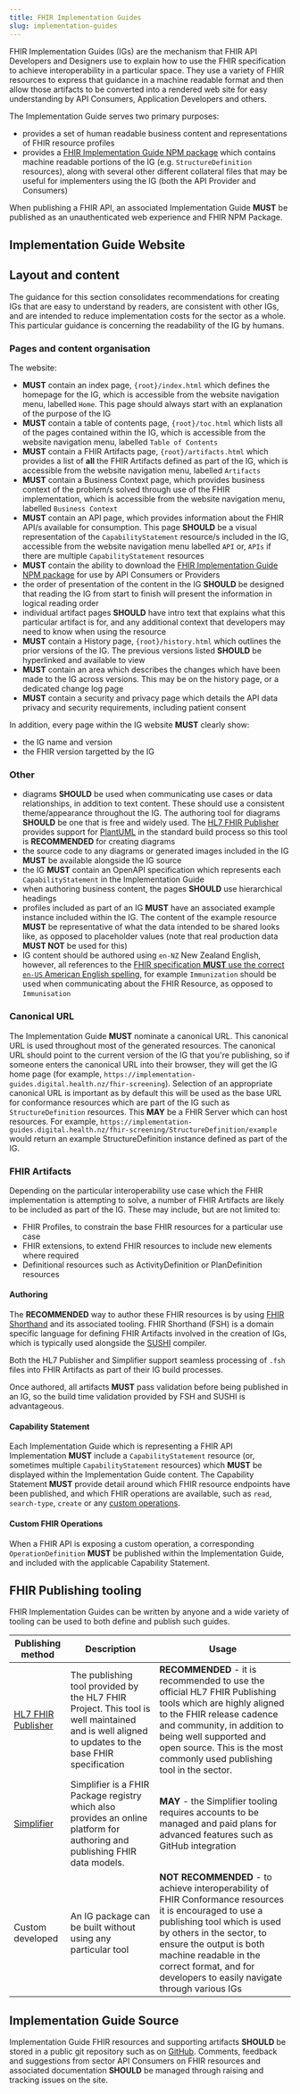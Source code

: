 ```yaml
---
title: FHIR Implementation Guides
slug: implementation-guides
---
```


FHIR Implementation Guides (IGs) are the mechanism that FHIR API Developers and Designers use to explain how to use the FHIR specification to achieve interoperability in a particular space. They use a variety of FHIR resources to express that guidance in a machine readable format and then allow those artifacts to be converted into a rendered web site for easy understanding by API Consumers, Application Developers and others.

The Implementation Guide serves two primary purposes:

- provides a set of human readable business content and representations of FHIR resource profiles
- provides a [FHIR Implementation Guide NPM package](https://hl7.org/fhir/packages.html) which contains machine readable portions of the IG (e.g. `StructureDefinition` resources), along with several other different collateral files that may be useful for implementers using the IG (both the API Provider and Consumers)

When publishing a FHIR API, an associated Implementation Guide **MUST** be published as an unauthenticated web experience and FHIR NPM Package.

## Implementation Guide Website

## Layout and content

The guidance for this section consolidates recommendations for creating IGs that are easy to understand by readers, are consistent with other IGs, and are intended to reduce implementation costs for the sector as a whole. This particular guidance is concerning the readability of the IG by humans.

### Pages and content organisation

The website:

- **MUST** contain an index page, `{root}/index.html` which defines the homepage for the IG, which is accessible from the website navigation menu, labelled `Home`. This page should always start with an explanation of the purpose of the IG
- **MUST** contain a table of contents page, `{root}/toc.html` which lists all of the pages contained within the IG, which is accessible from the website navigation menu, labelled `Table of Contents`
- **MUST** contain a FHIR Artifacts page, `{root}/artifacts.html` which provides a list of **all** the FHIR Artifacts defined as part of the IG, which is accessible from the website navigation menu, labelled `Artifacts`
- **MUST** contain a Business Context page, which provides business context of the problem/s solved through use of the FHIR implementation, which is accessible from the website navigation menu, labelled `Business Context`
- **MUST** contain an API page, which provides information about the FHIR API/s available for consumption. This page **SHOULD** be a visual representation of the `CapabilityStatement` resource/s included in the IG, accessible from the website navigation menu labelled `API` or, `APIs` if there are multiple `CapabilityStatement` resources
- **MUST** contain the ability to download the [FHIR Implementation Guide NPM package](https://hl7.org/fhir/packages.html) for use by API Consumers or Providers
- the order of presentation of the content in the IG **SHOULD** be designed that reading the IG from start to finish will present the information in logical reading order
- individual artifact pages **SHOULD** have intro text that explains what this particular artifact is for, and any additional context that developers may need to know when using the resource
- **MUST** contain a History page, `{root}/history.html` which outlines the prior versions of the IG. The previous versions listed **SHOULD** be hyperlinked and available to view
- **MUST** contain an area which describes the changes which have been made to the IG across versions. This may be on the history page, or a dedicated change log page
- **MUST** contain a security and privacy page which details the API data privacy and security requirements, including patient consent

In addition, every page within the IG website **MUST** clearly show:
  - the IG name and version
  - the FHIR version targetted by the IG

### Other

- diagrams **SHOULD** be used when communicating use cases or data relationships, in addition to text content. These should use a consistent theme/appearance throughout the IG. The authoring tool for diagrams **SHOULD** be one that is free and widely used. The [HL7 FHIR Publisher](https://confluence.hl7.org/display/FHIR/IG+Publisher+Documentation) provides support for [PlantUML](https://plantuml.com) in the standard build process so this tool is **RECOMMENDED** for creating diagrams
- the source code to any diagrams or generated images included in the IG **MUST** be available alongside the IG source
- the IG **MUST** contain an OpenAPI specification which represents each `CapabilityStatement` in the Implementation Guide
- when authoring business content, the pages **SHOULD** use hierarchical headings
- profiles included as part of an IG **MUST** have an associated example instance included within the IG. The content of the example resource **MUST** be representative of what the data intended to be shared looks like, as opposed to placeholder values (note that real production data **MUST NOT** be used for this)
- IG content should be authored using `en-NZ` New Zealand English, however, all references to the [FHIR specification **MUST** use the correct `en-US` American English spelling,](https://www.hl7.org/fhir/languages.html#spec) for example `Immunization` should be used when communicating about the FHIR Resource, as opposed to `Immunisation`

### Canonical URL

The Implementation Guide **MUST** nominate a canonical URL. This canonical URL is used throughout most of the generated resources. The canonical URL should point to the current version of the IG that you're publishing, so if someone enters the canonical URL into their browser, they will get the IG home page (for example, `https://implementation-guides.digital.health.nz/fhir-screening`). Selection of an appropriate canonical URL is important as by default this will be used as the base URL for conformance resources which are part of the IG such as `StructureDefinition` resources. This **MAY** be a FHIR Server which can host resources. For example, `https://implementation-guides.digital.health.nz/fhir-screening/StructureDefinition/example` would return an example StructureDefinition instance defined as part of the IG.

### FHIR Artifacts

Depending on the particular interoperability use case which the FHIR implementation is attempting to solve, a number of FHIR Artifacts are likely to be included as part of the IG. These may include, but are not limited to:

- FHIR Profiles, to constrain the base FHIR resources for a particular use case
- FHIR extensions, to extend FHIR resources to include new elements where required
- Definitional resources such as ActivityDefinition or PlanDefinition resources

#### Authoring

The **RECOMMENDED** way to author these FHIR resources is by using [FHIR Shorthand](https://build.fhir.org/ig/HL7/fhir-shorthand/index.html) and its associated tooling. FHIR Shorthand (FSH) is a domain specific language for defining FHIR Artifacts involved in the creation of IGs, which is typically used alongside the [SUSHI](https://fshschool.org/docs/sushi) compiler.

Both the HL7 Publisher and Simplifier support seamless processing of `.fsh` files into FHIR Artifacts as part of their IG build processes.

Once authored, all artifacts **MUST** pass validation before being published in an IG, so the build time validation provided by FSH and SUSHI is advantageous.

#### Capability Statement

Each Implementation Guide which is representing a FHIR API Implementation **MUST** include a `CapabilityStatement` resource (or, sometimes multiple `CapabilityStatement` resources) which **MUST** be displayed within the Implementation Guide content. The Capability Statement **MUST** provide detail around which FHIR resource endpoints have been published, and which FHIR operations are available, such as `read`, `search-type`, `create` or any [custom operations](#custom-fhir-operations). 

#### Custom FHIR Operations

When a FHIR API is exposing a custom operation, a corresponding `OperationDefinition` **MUST** be published within the Implementation Guide, and included with the applicable Capability Statement.

## FHIR Publishing tooling

FHIR Implementation Guides can be written by anyone and a wide variety of tooling can be used to both define and publish such guides.

| Publishing method | Description | Usage |
|----------|----------|----------|
| [HL7 FHIR Publisher](https://confluence.hl7.org/display/FHIR/IG+Publisher+Documentation) | The publishing tool provided by the HL7 FHIR Project. This tool is well maintained and is well aligned to updates to the base FHIR specification| **RECOMMENDED** - it is recommended to use the official HL7 FHIR Publishing tools which are highly aligned to the FHIR release cadence and community, in addition to being well supported and open source. This is the most commonly used publishing tool in the sector.|
| [Simplifier](https://simplifier.net) | Simplifier is a FHIR Package registry which also provides an online platform for authoring and publishing FHIR data models. | **MAY** - the Simplifier tooling requires accounts to be managed and paid plans for advanced features such as GitHub integration|
| Custom developed | An IG package can be built without using any particular tool | **NOT RECOMMENDED** - to achieve interoperability of FHIR Conformance resources it is encouraged to use a publishing tool which is used by others in the sector, to ensure the output is both machine readable in the correct format, and for developers to easily navigate through various IGs|

## Implementation Guide Source

Implementation Guide FHIR resources and supporting artifacts **SHOULD** be stored in a public git repository such as on [GitHub](https:///github.com). Comments, feedback and suggestions from sector API Consumers on FHIR resources and associated documentation **SHOULD** be managed through raising and tracking issues on the site.
